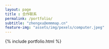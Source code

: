 ```yaml
--- 
layout: page
title : 合作联系 
permalink: /portfolio/
subtitle: "zhengxu@emmmap.cn" 
feature-img: "assets/img/pexels/computer.jpeg"
---
```


{% include portfolio.html %}
